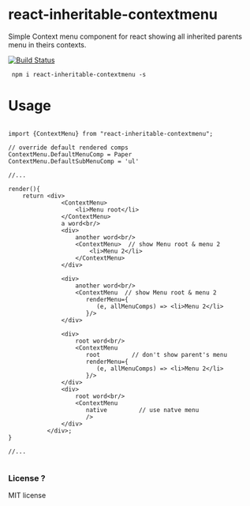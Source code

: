 # react-inheritable-contextmenu

Simple Context menu component for react showing all inherited parents menu in theirs contexts.

<a href="https://www.npmjs.com/package/react-inheritable-contextmenu">
<img src="https://img.shields.io/npm/v/react-inheritable-contextmenu.svg" alt="Build Status" /></a>

```
 npm i react-inheritable-contextmenu -s
```

# Usage

```es6

import {ContextMenu} from "react-inheritable-contextmenu";

// override default rendered comps
ContextMenu.DefaultMenuComp = Paper
ContextMenu.DefaultSubMenuComp = 'ul'

//...

render(){
    return <div>
               <ContextMenu>
                   <li>Menu root</li>
               </ContextMenu>
               a word<br/>
               <div>
                   another word<br/>
                   <ContextMenu>  // show Menu root & menu 2
                       <li>Menu 2</li>
                   </ContextMenu>
               </div>

               <div>
                   another word<br/>
                   <ContextMenu  // show Menu root & menu 2
                      renderMenu={
                         (e, allMenuComps) => <li>Menu 2</li>
                      }/>
               </div>

               <div>
                   root word<br/>
                   <ContextMenu
                      root         // don't show parent's menu
                      renderMenu={
                         (e, allMenuComps) => <li>Menu 2</li>
                      }/>
               </div>
               <div>
                   root word<br/>
                   <ContextMenu
                      native         // use natve menu
                      />
               </div>
           </div>;
}

//...


```

### License ?

MIT license

